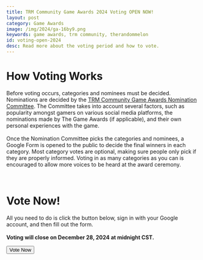 ```yaml
---
title: TRM Community Game Awards 2024 Voting OPEN NOW!
layout: post
category: Game Awards
image: /img/2024/ga-16by9.png
keywords: game awards, trm community, therandommelon
id: voting-open-2024
desc: Read more about the voting period and how to vote.
---
```

# How Voting Works
Before voting occurs, categories and nominees must be decided. Nominations are decided by the [TRM Community Game Awards Nomination Committee](/about). The Committee takes into account several factors, such as popularity amongst gamers on various social media platforms, the nominations made by The Game Awards (if applicable), and their own personal experiences with the game.
<br><br>
Once the Nomination Committee picks the categories and nominees, a Google Form is opened to the public to decide the final winners in each category. Most category votes are optional, making sure people only pick if they are properly informed. Voting in as many categories as you can is encouraged to allow more voices to be heard at the award ceremony.

<br>

# Vote Now!
All you need to do is click the button below, sign in with your Google account, and then fill out the form.
<br><br>
**Voting will close on December 28, 2024 at midnight CST.**

<a href="https://forms.gle/ejituV93ip72RN5z9">
    <button class="mt-4">
        Vote Now
    </button>
</a>

